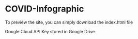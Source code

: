 # COVID-Infographic
To preview the site, you can simply download the index.html file

Google Cloud API Key stored in Google Drive
